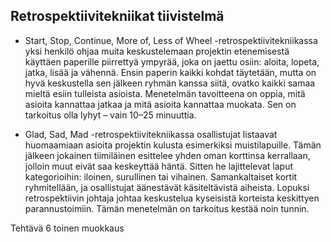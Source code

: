 ## Retrospektiivitekniikat tiivistelmä

- Start, Stop, Continue, More of, Less of Wheel -retrospektiivitekniikassa yksi henkilö ohjaa muita keskustelemaan projektin etenemisestä käyttäen paperille piirrettyä ympyrää, joka on jaettu osiin: aloita, lopeta, jatka, lisää ja vähennä. 
Ensin paperin kaikki kohdat täytetään, mutta on hyvä keskustella sen jälkeen ryhmän kanssa siitä, ovatko kaikki samaa mieltä esiin tulleista asioista. 
Menetelmän tavoitteena on oppia, mitä asioita kannattaa jatkaa ja mitä asioita kannattaa muokata. 
Sen on tarkoitus olla lyhyt – vain 10–25 minuuttia.


- Glad, Sad, Mad -retrospektiivitekniikassa osallistujat listaavat huomaamiaan asioita projektin kulusta esimerkiksi muistilapuille. 
Tämän jälkeen jokainen tiimiläinen esittelee yhden oman korttinsa kerrallaan, jolloin muut eivät saa keskeyttää häntä. 
Sitten he lajittelevat laput kategorioihin: iloinen, surullinen tai vihainen. Samankaltaiset kortit ryhmitellään, ja osallistujat äänestävät käsiteltävistä aiheista. 
Lopuksi retrospektiivin johtaja johtaa keskustelua kyseisistä korteista keskittyen parannustoimiin. 
Tämän menetelmän on tarkoitus kestää noin tunnin.

Tehtävä 6 toinen muokkaus
